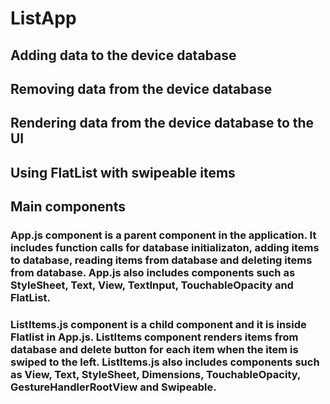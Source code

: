 # ListApp

## Adding data to the device database
## Removing data from the device database
## Rendering data from the device database to the UI
## Using FlatList with swipeable items


## Main components

### App.js component is a parent component in the application. It includes function calls for database initializaton, adding items to database, reading items from database and deleting items from database. App.js also includes components such as StyleSheet, Text, View, TextInput, TouchableOpacity and FlatList.

### ListItems.js component is a child component and it is inside Flatlist in App.js. ListItems component renders items from database and delete button for each item when the item is swiped to the left. ListItems.js also includes components such as View, Text, StyleSheet, Dimensions, TouchableOpacity, GestureHandlerRootView and Swipeable.
